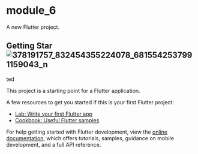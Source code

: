 # module_6

A new Flutter project.

## Getting Star![378191757_832454355224078_6815542537991159043_n](https://github.com/csearafat01/module_6/assets/54732088/cdedb744-0bdd-4c86-91d8-d986f6aabd68)
ted

This project is a starting point for a Flutter application.

A few resources to get you started if this is your first Flutter project:

- [Lab: Write your first Flutter app](https://docs.flutter.dev/get-started/codelab)
- [Cookbook: Useful Flutter samples](https://docs.flutter.dev/cookbook)

For help getting started with Flutter development, view the
[online documentation](https://docs.flutter.dev/), which offers tutorials,
samples, guidance on mobile development, and a full API reference.
